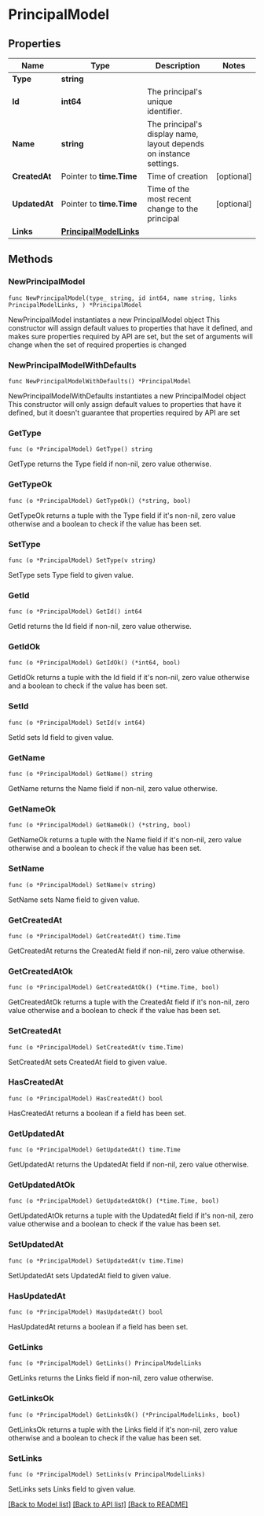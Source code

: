 # PrincipalModel

## Properties

Name | Type | Description | Notes
------------ | ------------- | ------------- | -------------
**Type** | **string** |  | 
**Id** | **int64** | The principal&#39;s unique identifier. | 
**Name** | **string** | The principal&#39;s display name, layout depends on instance settings. | 
**CreatedAt** | Pointer to **time.Time** | Time of creation | [optional] 
**UpdatedAt** | Pointer to **time.Time** | Time of the most recent change to the principal | [optional] 
**Links** | [**PrincipalModelLinks**](PrincipalModelLinks.md) |  | 

## Methods

### NewPrincipalModel

`func NewPrincipalModel(type_ string, id int64, name string, links PrincipalModelLinks, ) *PrincipalModel`

NewPrincipalModel instantiates a new PrincipalModel object
This constructor will assign default values to properties that have it defined,
and makes sure properties required by API are set, but the set of arguments
will change when the set of required properties is changed

### NewPrincipalModelWithDefaults

`func NewPrincipalModelWithDefaults() *PrincipalModel`

NewPrincipalModelWithDefaults instantiates a new PrincipalModel object
This constructor will only assign default values to properties that have it defined,
but it doesn't guarantee that properties required by API are set

### GetType

`func (o *PrincipalModel) GetType() string`

GetType returns the Type field if non-nil, zero value otherwise.

### GetTypeOk

`func (o *PrincipalModel) GetTypeOk() (*string, bool)`

GetTypeOk returns a tuple with the Type field if it's non-nil, zero value otherwise
and a boolean to check if the value has been set.

### SetType

`func (o *PrincipalModel) SetType(v string)`

SetType sets Type field to given value.


### GetId

`func (o *PrincipalModel) GetId() int64`

GetId returns the Id field if non-nil, zero value otherwise.

### GetIdOk

`func (o *PrincipalModel) GetIdOk() (*int64, bool)`

GetIdOk returns a tuple with the Id field if it's non-nil, zero value otherwise
and a boolean to check if the value has been set.

### SetId

`func (o *PrincipalModel) SetId(v int64)`

SetId sets Id field to given value.


### GetName

`func (o *PrincipalModel) GetName() string`

GetName returns the Name field if non-nil, zero value otherwise.

### GetNameOk

`func (o *PrincipalModel) GetNameOk() (*string, bool)`

GetNameOk returns a tuple with the Name field if it's non-nil, zero value otherwise
and a boolean to check if the value has been set.

### SetName

`func (o *PrincipalModel) SetName(v string)`

SetName sets Name field to given value.


### GetCreatedAt

`func (o *PrincipalModel) GetCreatedAt() time.Time`

GetCreatedAt returns the CreatedAt field if non-nil, zero value otherwise.

### GetCreatedAtOk

`func (o *PrincipalModel) GetCreatedAtOk() (*time.Time, bool)`

GetCreatedAtOk returns a tuple with the CreatedAt field if it's non-nil, zero value otherwise
and a boolean to check if the value has been set.

### SetCreatedAt

`func (o *PrincipalModel) SetCreatedAt(v time.Time)`

SetCreatedAt sets CreatedAt field to given value.

### HasCreatedAt

`func (o *PrincipalModel) HasCreatedAt() bool`

HasCreatedAt returns a boolean if a field has been set.

### GetUpdatedAt

`func (o *PrincipalModel) GetUpdatedAt() time.Time`

GetUpdatedAt returns the UpdatedAt field if non-nil, zero value otherwise.

### GetUpdatedAtOk

`func (o *PrincipalModel) GetUpdatedAtOk() (*time.Time, bool)`

GetUpdatedAtOk returns a tuple with the UpdatedAt field if it's non-nil, zero value otherwise
and a boolean to check if the value has been set.

### SetUpdatedAt

`func (o *PrincipalModel) SetUpdatedAt(v time.Time)`

SetUpdatedAt sets UpdatedAt field to given value.

### HasUpdatedAt

`func (o *PrincipalModel) HasUpdatedAt() bool`

HasUpdatedAt returns a boolean if a field has been set.

### GetLinks

`func (o *PrincipalModel) GetLinks() PrincipalModelLinks`

GetLinks returns the Links field if non-nil, zero value otherwise.

### GetLinksOk

`func (o *PrincipalModel) GetLinksOk() (*PrincipalModelLinks, bool)`

GetLinksOk returns a tuple with the Links field if it's non-nil, zero value otherwise
and a boolean to check if the value has been set.

### SetLinks

`func (o *PrincipalModel) SetLinks(v PrincipalModelLinks)`

SetLinks sets Links field to given value.



[[Back to Model list]](../README.md#documentation-for-models) [[Back to API list]](../README.md#documentation-for-api-endpoints) [[Back to README]](../README.md)


